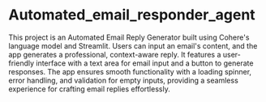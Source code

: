 # Automated_email_responder_agent

This project is an Automated Email Reply Generator built using Cohere's language model and Streamlit. Users can input an email's content, and the app generates a professional, context-aware reply. It features a user-friendly interface with a text area for email input and a button to generate responses. The app ensures smooth functionality with a loading spinner, error handling, and validation for empty inputs, providing a seamless experience for crafting email replies effortlessly.
